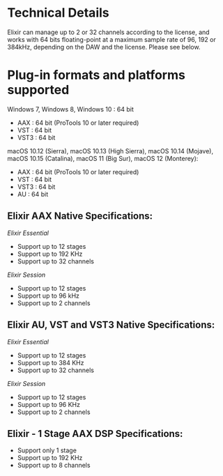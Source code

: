 # Technical Details
Elixir can manage up to 2 or 32 channels according to the license, and works with 64 bits floating-point at a maximum sample rate of 96, 192 or 384kHz, depending on the DAW and the license. Please see below.

# Plug-in formats and platforms supported

Windows 7, Windows 8, Windows 10 : 64 bit
- AAX : 64 bit (ProTools 10 or later required)
- VST : 64 bit
- VST3 : 64 bit

macOS 10.12 (Sierra), macOS 10.13 (High Sierra), macOS 10.14 (Mojave), macOS 10.15 (Catalina), macOS 11 (Big Sur), macOS 12 (Monterey):
- AAX : 64 bit (ProTools 10 or later required)
- VST : 64 bit
- VST3 : 64 bit
- AU : 64 bit

## Elixir AAX Native Specifications:

*Elixir Essential*
* Support up to 12 stages
* Support up to 192 KHz
* Support up to 32 channels

*Elixir Session*
* Support up to 12 stages
* Support up to 96 kHz
* Support up to 2 channels

## Elixir AU, VST and VST3 Native Specifications:

*Elixir Essential*
* Support up to 12 stages
* Support up to 384 KHz
* Support up to 32 channels
  
*Elixir Session*
* Support up to 12 stages
* Support up to 96 KHz
* Support up to 2 channels

## Elixir - 1 Stage AAX DSP Specifications:

* Support only 1 stage
* Support up to 192 KHz
* Support up to 8 channels